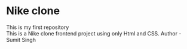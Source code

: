 # Nike clone
This is my first repository 
<br>
This is a Nike clone frontend project using only Html and CSS.
Author - Sumit Singh
